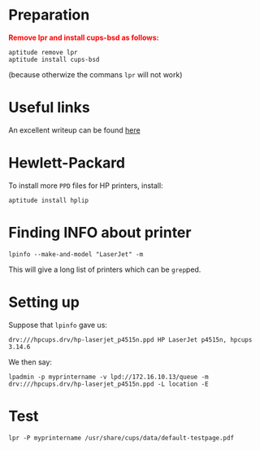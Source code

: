 Preparation
===========

<span style="color:red;font-weight:bold;">Remove lpr and install cups-bsd as follows:</span>

    aptitude remove lpr
    aptitude install cups-bsd

(because otherwize the commans `lpr` will not work)

Useful links
============

An excellent writeup can be found [here](http://blog.tremily.us/posts/Adding_a_network_printer_with_lpadmin/)

Hewlett-Packard
===============

To install more `PPD` files for HP printers, install:

    aptitude install hplip


Finding INFO about printer
==========================

    lpinfo --make-and-model "LaserJet" -m

This will give a long list of printers which can be `grep`ped.


Setting up
==========

Suppose that `lpinfo` gave us:

    drv:///hpcups.drv/hp-laserjet_p4515n.ppd HP LaserJet p4515n, hpcups 3.14.6

We then say:

    lpadmin -p myprintername -v lpd://172.16.10.13/queue -m drv:///hpcups.drv/hp-laserjet_p4515n.ppd -L location -E

Test
====

    lpr -P myprintername /usr/share/cups/data/default-testpage.pdf

